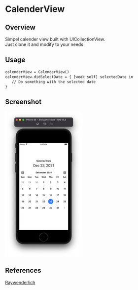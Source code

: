 # CalenderView

## Overview
Simpel calender view built with UICollectionView. </br>
Just clone it and modify to your needs

## Usage
```
calenderView = CalenderView()
calenderView.didSelectDate = { [weak self] selectedDate in 
   // Do something with the selected date
}
```

## Screenshot
   <img src="./Images/2.png" width="250">

## References
[Raywenderlich](https://www.raywenderlich.com/10787749-creating-a-custom-calendar-control-for-ios#toc-anchor-010)
